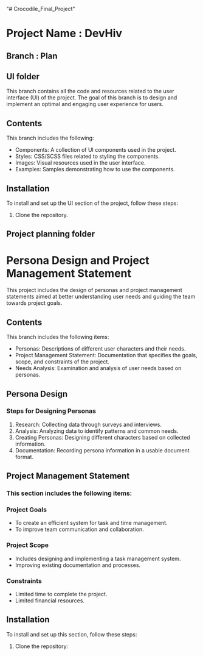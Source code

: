"# Crocodile_Final_Project" 
# Project Name : DevHiv 

## Branch : Plan

## UI folder 

This branch contains all the code and resources related to the user interface (UI) of the project. The goal of this branch is to design and implement an optimal and engaging user experience for users.

## Contents

This branch includes the following:

- Components: A collection of UI components used in the project.
- Styles: CSS/SCSS files related to styling the components.
- Images: Visual resources used in the user interface.
- Examples: Samples demonstrating how to use the components.

## Installation

To install and set up the UI section of the project, follow these steps:

1. Clone the repository. 

## Project planning folder

# Persona Design and Project Management Statement

This project includes the design of personas and project management statements aimed at better understanding user needs and guiding the team towards project goals.

## Contents

This branch includes the following items:

- Personas: Descriptions of different user characters and their needs.
- Project Management Statement: Documentation that specifies the goals, scope, and constraints of the project.
- Needs Analysis: Examination and analysis of user needs based on personas.

## Persona Design

### Steps for Designing Personas

1. Research: Collecting data through surveys and interviews.
2. Analysis: Analyzing data to identify patterns and common needs.
3. Creating Personas: Designing different characters based on collected information.
4. Documentation: Recording persona information in a usable document format.

## Project Management Statement

### This section includes the following items:

### Project Goals

- To create an efficient system for task and time management.
- To improve team communication and collaboration.

### Project Scope

- Includes designing and implementing a task management system.
- Improving existing documentation and processes.

### Constraints

- Limited time to complete the project.
- Limited financial resources.

## Installation

To install and set up this section, follow these steps:

1. Clone the repository:
